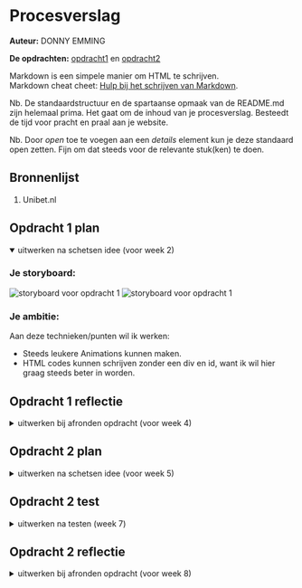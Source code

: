 # Procesverslag
**Auteur:** DONNY EMMING

**De opdrachten:** [opdracht1](opdracht1/animation.html) en [opdracht2](opdracht2/index.html)


Markdown is een simpele manier om HTML te schrijven.  
Markdown cheat cheet: [Hulp bij het schrijven van Markdown](https://github.com/adam-p/markdown-here/wiki/Markdown-Cheatsheet).

Nb. De standaardstructuur en de spartaanse opmaak van de README.md zijn helemaal prima. Het gaat om de inhoud van je procesverslag. Besteedt de tijd voor pracht en praal aan je website.

Nb. Door *open* toe te voegen aan een *details* element kun je deze standaard open zetten. Fijn om dat steeds voor de relevante stuk(ken) te doen.



## Bronnenlijst
  1. Unibet.nl


## Opdracht 1 plan

<details open>
  <summary>uitwerken na schetsen idee (voor week 2)</summary>


  ### Je storyboard:
  <img src="https://github.com/D0N09/FFD/assets/112881062/cc04f317-44a3-44ba-bab3-549d42b3617d" width="200px" alt="storyboard voor opdracht 1">
  <img src="https://github.com/D0N09/FFD/assets/112881062/98c86596-07f8-49f5-a971-fc8b62380084" width="200px" alt="storyboard voor opdracht 1">

  
  ### Je ambitie: 
  Aan deze technieken/punten wil ik werken:
  - Steeds leukere Animations kunnen maken.
  - HTML codes kunnen schrijven zonder een div en id, want ik wil hier graag steeds beter in worden.
 
</details>



## Opdracht 1 reflectie

<details>
  <summary>uitwerken bij afronden opdracht (voor week 4)</summary>


  ### Je uitkomst - karakteristiek screenshot(s):
  <img width="420" alt="unibet" src="https://github.com/D0N09/FFD/assets/112881062/68b89b69-07cd-4800-89e9-603b7d494f80" alt="versie 1">
  <img width="570" alt="image" src="https://github.com/D0N09/FFD/assets/112881062/81ca8941-4e6e-4fcc-986a-c3def81fd27e" alt="versie 2">
  linker is versie 1 en de rechter is versie 2 (eind resultaat)



  ### Dit ging goed/Heb ik geleerd: 
  Ik vond werken met css heel leuk om te doen en het ging voor mij gevoel best goed, 
  ondanks ik niet heel goed ben met programmeren vind ik dat dit een mooi resultaat is.

  Als feedback kreeg ik dat mijn animatie nog niet responsive was, de animatie maar 1x afspeelde en ik
  alle spans in één keer kan aanroepen omdat zij dezelfde style hebben. Deze verbeterpunten heb ik
  verbeterd en is mijn gelukkig goed verlopen.

  Wat ik heb geleerd is vooral dat je niet moet opgeven met code schrijven, ik liep vaak tegen
  problemen aan en toen had ik er geen zin meer in. Maar door steeds te proberen kwam ik
  uiteindelijk met het resultaat dat ik graag wilde hebben.

  <img width="392" alt="image" src="https://github.com/D0N09/FFD/assets/112881062/36227633-1b7e-41d5-98dc-42584615e8d4">


  ### Dit was lastig/Is niet gelukt:
  Werken met animations vind ik best moeilijk, hoe alles werkt en wat je er allemaal mee kan is mij niet heel bekend.
  Daarom lukte ook niet alles wat ik graag wilde hebben. Ik heb geprobeert om meerdere vakjes te krijgen zodat je elke keer
  een andere uitkomst hebt als je aan de hendel trekt maar daar kwam ik helaas niet uit.

  <img width="149" alt="image" src="https://github.com/D0N09/FFD/assets/112881062/9f52327a-662f-4b7f-bf43-bcd8c8af8575">

</details>



## Opdracht 2 plan

<details>
  <summary>uitwerken na schetsen idee (voor week 5)</summary>


  ### Je ontwerp:
  <img src="https://github.com/D0N09/FFD/assets/112881062/d4e4e820-fff6-46d0-aace-d46c24a4a20d" width="375px" alt="ontwerp opdracht 2">
  <img src="https://github.com/D0N09/FFD/assets/112881062/ee810350-001c-4a6b-bc6c-dff96b1514bf" width="406px" alt="ontwerp opdracht 2">
  <img src="https://github.com/D0N09/FFD/assets/112881062/61db7e7d-41cd-4c9a-b2be-fd2ee14c6ba4" width="108px" alt="ontwerp opdracht 2">

  ### Je ambitie: 
  Aan deze technieken/punten wil ik werken:
  - Goede en nette Javascript codes kunnen schrijven, zoals 

</details>



## Opdracht 2 test

<details>
  <summary>uitwerken na testen (week 7)</summary>

  Neem minimaal 5 bevindingen op:



  ### Bevinding 1:
  De sorteer knopjes paste niet bij mijn scherm.

  <img width="612" alt="image" src="https://github.com/D0N09/FFD/assets/112881062/94ab127e-f57a-4cce-95c7-a7067a7be1ce">


  #### oplossing:
  Door te kijken naar andere mogelijkheden/oplossingen kon ik mijn werk vergelijken met mijn ideeën.
  Hierdoor kwam ik nieuwe manieren tegen die mij hielpen een beter beeld te krijgen op mijn werk.

  <img width="240" alt="image" src="https://github.com/D0N09/FFD/assets/112881062/4329027f-14cc-45c2-94dd-d78ed85c46cb">


  ### Bevinding 2:
  Toen ik een favorieten list had aangemaakt wilde ik dat je elk item maximaal maar 1x erin kan draggen.
  Het probleem was dat je zo onbeperkt items erin kon draggen en dat wilde ik niet.

  <img width="662" alt="image" src="https://github.com/D0N09/FFD/assets/112881062/777e85a8-7899-4747-8a2b-050fe94dbd1b">


  #### oplossing:
  Door de favorietenlijst te veranderen voor een Shopping Cart list, nu kon je items van de winkellijst draggen naar
  je winkelwagen en andersom (uit je winkelwagen terug de shoplist in).

  <img width="798" alt="image" src="https://github.com/D0N09/FFD/assets/112881062/9672c8b3-cfd5-46de-9b52-aee836e6ae3e">


  ### Bevinding 3:
  Ik kon geen items uit de favorietenlijst verwijderen/draggen, dus ik moest gaan kijken naar andere oplossingen.

  <img width="260" alt="image" src="https://github.com/D0N09/FFD/assets/112881062/875e137f-0831-4eda-9ef1-4dd1f9d37fb4">


  #### oplossing:
  Een paar manieren die ik tegen ben gekomen heb ik vergeleken om te kijken welke manier het
  beste zou passen in plaats van mijn oude oplossing.

  <img width="319" alt="image" src="https://github.com/D0N09/FFD/assets/112881062/ce79e5f0-f72b-474f-9c44-db3ae9f842e6">


  ### Bevinding 4:
  Waar ik tegen aan liep was het maken van een carousel. Ik wilde verschillende video's/fotos op mijn pagina laten zien
  doormiddel van een carousel, zodat de gebruiker meer interactie kan hebben met de pagina. Het probleem was dus dat ik
  het niet voor elkaar kreeg om een carousel te maken.

  #### oplossing:
  De oplossing is niet heel goed maar het werkt en daar gaat het om. Ik wilde graag de video's wat groter hebben maar
  daar kwam ik niet uit. Maar de carousel is gelukt en die werkt goed en past bij mijn pagina.

  <img width="321" alt="image" src="https://github.com/D0N09/FFD/assets/112881062/35f28c19-eff7-46e3-a1af-d003d4c0abe1">


  ### Bevinding 5:
  Toen ik naar het beoordelingsformulier keek zag ik dat ik nog een animatie miste.

  #### oplossing:
  Hoe ik dit heb opgelost is door te kijken naar ideeën die ik kan toepassen aan mijn site om een leuke
  animatie die past bij mijn scherm toe te passen. De animatie is speels en dat past bij mijn site.
  De animatie word steeds kleiner en groter als je erover heen hoverd.

  <img width="164" alt="image" src="https://github.com/D0N09/FFD/assets/112881062/a9db1ef8-2ca8-48f1-9a58-0532389462bf">

  <img width="251" alt="image" src="https://github.com/D0N09/FFD/assets/112881062/2621b8ad-6fb3-4b20-9b01-d6f947927101">

  
</details>



## Opdracht 2 reflectie

<details>
  <summary>uitwerken bij afronden opdracht (voor week 8)</summary>

  ### Je uitkomst - karakteristiek screenshot(s):
  <img src="readme-images/dummy-plaatje.svg" width="375px" alt="uitkomst opdracht 2">


  ### Dit ging goed/Heb ik geleerd: 
  Korte omschrijving met plaatje(s)

  <img src="readme-images/dummy-plaatje.svg" width="375px" alt="top">


  ### Dit was lastig/Is niet gelukt:
  Korte omschrijving met plaatje(s)

  <img src="readme-images/dummy-plaatje.svg" width="375px" alt="bummer">
</details>
